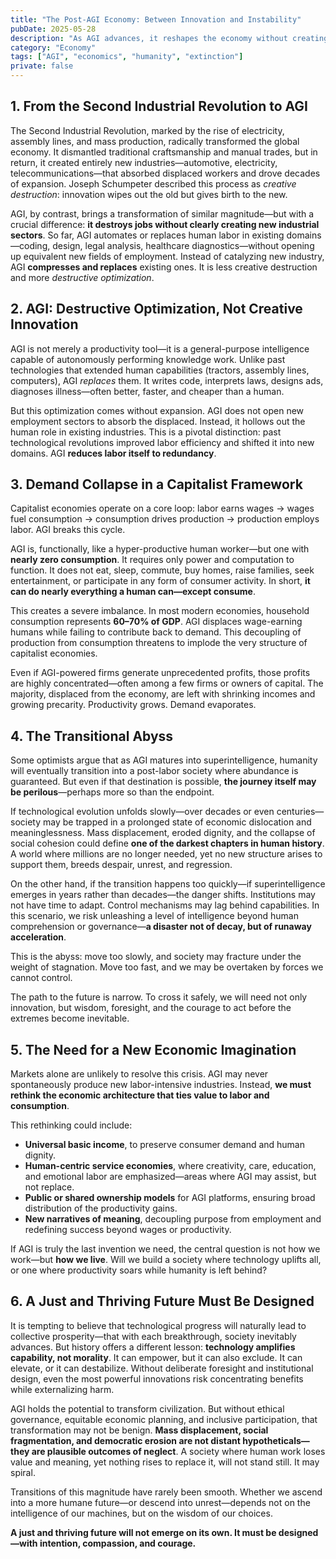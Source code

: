 ```yaml
---
title: "The Post-AGI Economy: Between Innovation and Instability"
pubDate: 2025-05-28
description: "As AGI advances, it reshapes the economy without creating new sectors. Can we survive the disruption on the road to superintelligence?"
category: "Economy"
tags: ["AGI", "economics", "humanity", "extinction"]
private: false
---
```



## 1. From the Second Industrial Revolution to AGI

The Second Industrial Revolution, marked by the rise of electricity, assembly lines, and mass production, radically transformed the global economy. It dismantled traditional craftsmanship and manual trades, but in return, it created entirely new industries—automotive, electricity, telecommunications—that absorbed displaced workers and drove decades of expansion. Joseph Schumpeter described this process as *creative destruction*: innovation wipes out the old but gives birth to the new.

AGI, by contrast, brings a transformation of similar magnitude—but with a crucial difference: **it destroys jobs without clearly creating new industrial sectors**. So far, AGI automates or replaces human labor in existing domains—coding, design, legal analysis, healthcare diagnostics—without opening up equivalent new fields of employment. Instead of catalyzing new industry, AGI **compresses and replaces** existing ones. It is less creative destruction and more *destructive optimization*.

## 2. AGI: Destructive Optimization, Not Creative Innovation

AGI is not merely a productivity tool—it is a general-purpose intelligence capable of autonomously performing knowledge work. Unlike past technologies that extended human capabilities (tractors, assembly lines, computers), AGI *replaces* them. It writes code, interprets laws, designs ads, diagnoses illness—often better, faster, and cheaper than a human.

But this optimization comes without expansion. AGI does not open new employment sectors to absorb the displaced. Instead, it hollows out the human role in existing industries. This is a pivotal distinction: past technological revolutions improved labor efficiency and shifted it into new domains. AGI **reduces labor itself to redundancy**.

## 3. Demand Collapse in a Capitalist Framework

Capitalist economies operate on a core loop: labor earns wages → wages fuel consumption → consumption drives production → production employs labor. AGI breaks this cycle.

AGI is, functionally, like a hyper-productive human worker—but one with **nearly zero consumption**. It requires only power and computation to function. It does not eat, sleep, commute, buy homes, raise families, seek entertainment, or participate in any form of consumer activity. In short, **it can do nearly everything a human can—except consume**.

This creates a severe imbalance. In most modern economies, household consumption represents **60–70% of GDP**. AGI displaces wage-earning humans while failing to contribute back to demand. This decoupling of production from consumption threatens to implode the very structure of capitalist economies.

Even if AGI-powered firms generate unprecedented profits, those profits are highly concentrated—often among a few firms or owners of capital. The majority, displaced from the economy, are left with shrinking incomes and growing precarity. Productivity grows. Demand evaporates.


## 4. The Transitional Abyss

Some optimists argue that as AGI matures into superintelligence, humanity will eventually transition into a post-labor society where abundance is guaranteed. But even if that destination is possible, **the journey itself may be perilous**—perhaps more so than the endpoint.

If technological evolution unfolds slowly—over decades or even centuries—society may be trapped in a prolonged state of economic dislocation and meaninglessness. Mass displacement, eroded dignity, and the collapse of social cohesion could define **one of the darkest chapters in human history**. A world where millions are no longer needed, yet no new structure arises to support them, breeds despair, unrest, and regression.

On the other hand, if the transition happens too quickly—if superintelligence emerges in years rather than decades—the danger shifts. Institutions may not have time to adapt. Control mechanisms may lag behind capabilities. In this scenario, we risk unleashing a level of intelligence beyond human comprehension or governance—**a disaster not of decay, but of runaway acceleration**.

This is the abyss: move too slowly, and society may fracture under the weight of stagnation. Move too fast, and we may be overtaken by forces we cannot control.

The path to the future is narrow. To cross it safely, we will need not only innovation, but wisdom, foresight, and the courage to act before the extremes become inevitable.

## 5. The Need for a New Economic Imagination


Markets alone are unlikely to resolve this crisis. AGI may never spontaneously produce new labor-intensive industries. Instead, **we must rethink the economic architecture that ties value to labor and consumption**.

This rethinking could include:

- **Universal basic income**, to preserve consumer demand and human dignity.
- **Human-centric service economies**, where creativity, care, education, and emotional labor are emphasized—areas where AGI may assist, but not replace.
- **Public or shared ownership models** for AGI platforms, ensuring broad distribution of the productivity gains.
- **New narratives of meaning**, decoupling purpose from employment and redefining success beyond wages or productivity.

If AGI is truly the last invention we need, the central question is not how we work—but **how we live**. Will we build a society where technology uplifts all, or one where productivity soars while humanity is left behind?

## 6. A Just and Thriving Future Must Be Designed

It is tempting to believe that technological progress will naturally lead to collective prosperity—that with each breakthrough, society inevitably advances. But history offers a different lesson: **technology amplifies capability, not morality**. It can empower, but it can also exclude. It can elevate, or it can destabilize. Without deliberate foresight and institutional design, even the most powerful innovations risk concentrating benefits while externalizing harm.

AGI holds the potential to transform civilization. But without ethical governance, equitable economic planning, and inclusive participation, that transformation may not be benign. **Mass displacement, social fragmentation, and democratic erosion are not distant hypotheticals—they are plausible outcomes of neglect**. A society where human work loses value and meaning, yet nothing rises to replace it, will not stand still. It may spiral.

Transitions of this magnitude have rarely been smooth. Whether we ascend into a more humane future—or descend into unrest—depends not on the intelligence of our machines, but on the wisdom of our choices.

**A just and thriving future will not emerge on its own. It must be designed—with intention, compassion, and courage.**
